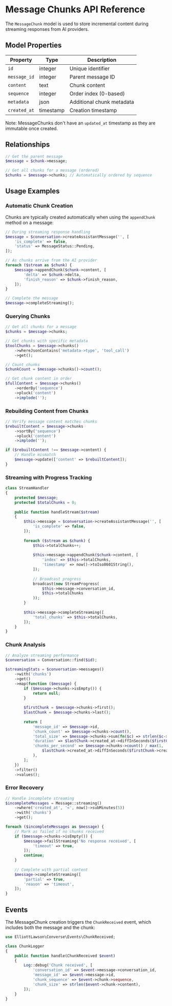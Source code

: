 # Message Chunks API Reference

The `MessageChunk` model is used to store incremental content during streaming responses from AI providers.

## Model Properties

| Property | Type | Description |
|----------|------|-------------|
| `id` | integer | Unique identifier |
| `message_id` | integer | Parent message ID |
| `content` | text | Chunk content |
| `sequence` | integer | Order index (0-based) |
| `metadata` | json | Additional chunk metadata |
| `created_at` | timestamp | Creation timestamp |

Note: MessageChunks don't have an `updated_at` timestamp as they are immutable once created.

## Relationships

```php
// Get the parent message
$message = $chunk->message;

// Get all chunks for a message (ordered)
$chunks = $message->chunks; // Automatically ordered by sequence
```

## Usage Examples

### Automatic Chunk Creation

Chunks are typically created automatically when using the `appendChunk` method on a message:

```php
// During streaming response handling
$message = $conversation->createAssistantMessage('', [
    'is_complete' => false,
    'status' => MessageStatus::Pending,
]);

// As chunks arrive from the AI provider
foreach ($stream as $chunk) {
    $message->appendChunk($chunk->content, [
        'delta' => $chunk->delta,
        'finish_reason' => $chunk->finish_reason,
    ]);
}

// Complete the message
$message->completeStreaming();
```

### Querying Chunks

```php
// Get all chunks for a message
$chunks = $message->chunks;

// Get chunks with specific metadata
$toolChunks = $message->chunks()
    ->whereJsonContains('metadata->type', 'tool_call')
    ->get();

// Count chunks
$chunkCount = $message->chunks()->count();

// Get chunk content in order
$fullContent = $message->chunks()
    ->orderBy('sequence')
    ->pluck('content')
    ->implode('');
```

### Rebuilding Content from Chunks

```php
// Verify message content matches chunks
$rebuiltContent = $message->chunks
    ->sortBy('sequence')
    ->pluck('content')
    ->implode('');

if ($rebuiltContent !== $message->content) {
    // Handle mismatch
    $message->update(['content' => $rebuiltContent]);
}
```

### Streaming with Progress Tracking

```php
class StreamHandler
{
    protected $message;
    protected $totalChunks = 0;
    
    public function handleStream($stream)
    {
        $this->message = $conversation->createAssistantMessage('', [
            'is_complete' => false,
        ]);
        
        foreach ($stream as $chunk) {
            $this->totalChunks++;
            
            $this->message->appendChunk($chunk->content, [
                'index' => $this->totalChunks,
                'timestamp' => now()->toIso8601String(),
            ]);
            
            // Broadcast progress
            broadcast(new StreamProgress(
                $this->message->conversation_id,
                $this->totalChunks
            ));
        }
        
        $this->message->completeStreaming([
            'total_chunks' => $this->totalChunks,
        ]);
    }
}
```

### Chunk Analysis

```php
// Analyze streaming performance
$conversation = Conversation::find($id);

$streamingStats = $conversation->messages()
    ->with('chunks')
    ->get()
    ->map(function ($message) {
        if ($message->chunks->isEmpty()) {
            return null;
        }
        
        $firstChunk = $message->chunks->first();
        $lastChunk = $message->chunks->last();
        
        return [
            'message_id' => $message->id,
            'chunk_count' => $message->chunks->count(),
            'total_size' => $message->chunks->sum(fn($c) => strlen($c->content)),
            'duration' => $lastChunk->created_at->diffInSeconds($firstChunk->created_at),
            'chunks_per_second' => $message->chunks->count() / max(1, 
                $lastChunk->created_at->diffInSeconds($firstChunk->created_at)
            ),
        ];
    })
    ->filter()
    ->values();
```

### Error Recovery

```php
// Handle incomplete streaming
$incompleteMessages = Message::streaming()
    ->where('created_at', '<', now()->subMinutes(5))
    ->with('chunks')
    ->get();

foreach ($incompleteMessages as $message) {
    // Mark as failed if no chunks received
    if ($message->chunks->isEmpty()) {
        $message->failStreaming('No response received', [
            'timeout' => true,
        ]);
        continue;
    }
    
    // Complete with partial content
    $message->completeStreaming([
        'partial' => true,
        'reason' => 'timeout',
    ]);
}
```

## Events

The MessageChunk creation triggers the `ChunkReceived` event, which includes both the message and the chunk:

```php
use ElliottLawson\Converse\Events\ChunkReceived;

class ChunkLogger
{
    public function handle(ChunkReceived $event)
    {
        Log::debug('Chunk received', [
            'conversation_id' => $event->message->conversation_id,
            'message_id' => $event->message->id,
            'chunk_sequence' => $event->chunk->sequence,
            'chunk_size' => strlen($event->chunk->content),
        ]);
    }
}
``` 